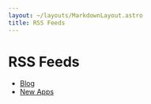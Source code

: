 ```yaml
---
layout: ~/layouts/MarkdownLayout.astro
title: RSS Feeds
---
```


# RSS Feeds

- [Blog](https://santiago.nyc/rss.xml)
- [New Apps](https://santiago.nyc/rss-apps.xml)
